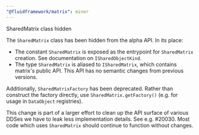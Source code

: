```yaml
---
"@fluidframework/matrix": minor
---
```


SharedMatrix class hidden

The `SharedMatrix` class has been hidden from the alpha API.
In its place:

-   The constant `SharedMatrix` is exposed as the entrypoint for `SharedMatrix` creation. See documentation on `ISharedObjectKind`.
-   The type `SharedMatrix` is aliased to `ISharedMatrix`, which contains matrix's public API. This API has no semantic changes from previous versions.

Additionally, `SharedMatrixFactory` has been deprecated. Rather than construct the factory directly, use `SharedMatrix.getFactory()` (e.g. for usage in `DataObject` registries).

This change is part of a larger effort to clean up the API surface of various DDSes we have to leak less implementation details. See e.g. #20030.
Most code which uses `SharedMatrix` should continue to function without changes.
